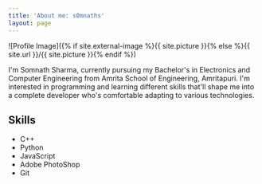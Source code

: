 ```yaml
---
title: 'About me: s0mnaths'
layout: page
---
```

![Profile Image]({% if site.external-image %}{{ site.picture }}{% else %}{{ site.url }}/{{ site.picture }}{% endif %})

<p>I'm Somnath Sharma, currently pursuing my Bachelor's in Electronics and Computer Engineering from Amrita School of Engineering, Amritapuri. I'm interested in programming and learning different skills that'll shape me into a complete developer who's comfortable adapting to various technologies.</p>

<p></p>

<h2>Skills</h2>

<ul class="skill-list">
	<li>C++</li>
	<li>Python</li>
	<li>JavaScript</li>
	<li>Adobe PhotoShop</li>
	<li>Git</li>
</ul>



